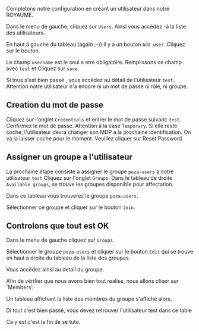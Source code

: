 Completons notre configuration en créant un utilisateur dans notre ROYAUME.

Dans le menu de gauche, cliquez sur `Users`. Ainsi vous accédez -à la liste des utilisateurs.

En haut à gauche du tableau (again ;-)) il y a un bouton `Add user`. Cliquez sur le bouton.

Le champ `username` est le seul a etre obligatoire. Remplissons ce champ avec  `test` et Cliquez sur `save`.

Si tous s'est bien passé , vous accédez au détail de l'utilisateur `test`. Attention notre utilisateur n'a encore ni un mot de passe ni rôle, ni groupe.

## Creation du mot de passe

Cliquez sur l'onglet `Credentials` et entrer le mot de passe suivant: `test`. Confirmez le mot de passe. Attention à la case `Temporary`. Si elle reste coche, l'utilisateur devra changer son MDP a la prochaine identification. On va la laisser coche pour le moment. Veuillez cliquer sur Reset Password.

## Assigner un groupe a l'utilisateur

La prochaine étape consiste a assigner le groupe `poza-users` a notre utilisateur `test`
Cliquez sur l'onglet `Groups`. Dans le tableau de droite `Available groups`, se trouve les groupes disponible pour affectation.

Dans ce tableau vous trouverez le groupe `poza-users`.

Sélectionner ce groupe et cliquer sur le bouton `Join`.

## Controlons que tout est OK
Dans le menu de gauche cliquez sur `Groups`. 

Sélectionner le groupe `poza-users` et cliquer sur le bouton `Edit` qui se trouve en haut à droite du tableau de la liste des groupes.

Vous accédez ainsi au detail du groupe. 


Afin de vérifier que nous avons bien tout realise, nous allons cliqer sur `Members'. 

Un tableau affichant la liste des membres du groupe s'affiche alors.

Di tout c'est bien passé, vous devez retrouver l'utilisateur test dans ce table


Ca y est c'est la fin de se tuto.
